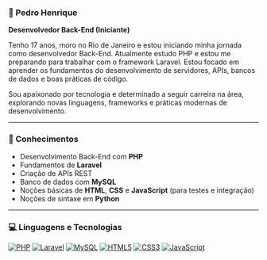 ### 🚀 Pedro Henrique  
**Desenvolvedor Back-End (Iniciante)**  

Tenho 17 anos, moro no Rio de Janeiro e estou iniciando minha jornada como desenvolvedor Back-End. Atualmente estudo PHP e estou me preparando para trabalhar com o framework Laravel. Estou focado em aprender os fundamentos do desenvolvimento de servidores, APIs, bancos de dados e boas práticas de código.  

Sou apaixonado por tecnologia e determinado a seguir carreira na área, explorando novas linguagens, frameworks e práticas modernas de desenvolvimento.

---

### 🧠 Conhecimentos

- Desenvolvimento Back-End com **PHP**
- Fundamentos de **Laravel**
- Criação de APIs REST
- Banco de dados com **MySQL**
- Noções básicas de **HTML**, **CSS** e **JavaScript** (para testes e integração)
- Noções de sintaxe em **Python**

---

### 💻 Linguagens e Tecnologias

[![PHP](https://img.shields.io/badge/-PHP-777BB4?style=flat&logo=php&logoColor=white)]()
[![Laravel](https://img.shields.io/badge/-Laravel-FF2D20?style=flat&logo=laravel&logoColor=white)]()
[![MySQL](https://img.shields.io/badge/-MySQL-4479A1?style=flat&logo=mysql&logoColor=white)]()
[![HTML5](https://img.shields.io/badge/-HTML5-E34F26?style=flat&logo=html5&logoColor=white)]()
[![CSS3](https://img.shields.io/badge/-CSS3-1572B6?style=flat&logo=css3)]()
[![JavaScript](https://img.shields.io/badge/-JavaScript-F7DF1E?style=flat&logo=javascript&logoColor=black)]()
